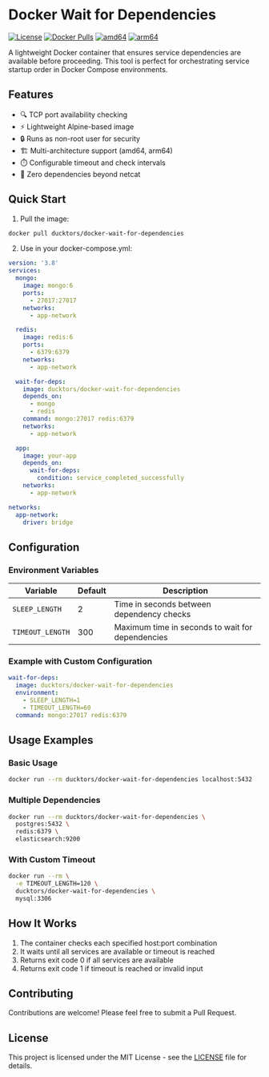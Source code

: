 # Docker Wait for Dependencies

[![License](https://img.shields.io/github/license/matteovivona/docker-wait-for-dependencies)](https://github.com/matteovivona/docker-wait-for-dependencies/blob/main/LICENSE)
[![Docker Pulls](https://img.shields.io/docker/pulls/ducktors/docker-wait-for-dependencies?logo=docker)](https://hub.docker.com/r/ducktors/docker-wait-for-dependencies)
[![amd64](https://img.shields.io/badge/arch-linux%2Famd64-brightgreen)](https://hub.docker.com/r/ducktors/docker-wait-for-dependencies/tags)
[![arm64](https://img.shields.io/badge/arch-linux%2Farm64-brightgreen)](https://hub.docker.com/r/ducktors/docker-wait-for-dependencies/tags)

A lightweight Docker container that ensures service dependencies are available before proceeding. This tool is perfect for orchestrating service startup order in Docker Compose environments.

## Features

- 🔍 TCP port availability checking
- ⚡ Lightweight Alpine-based image
- 🔒 Runs as non-root user for security
- 🏗️ Multi-architecture support (amd64, arm64)
- ⏱️ Configurable timeout and check intervals
- 🚀 Zero dependencies beyond netcat

## Quick Start

1. Pull the image:
```bash
docker pull ducktors/docker-wait-for-dependencies
```

2. Use in your docker-compose.yml:
```yaml
version: '3.8'
services:
  mongo:
    image: mongo:6
    ports:
      - 27017:27017
    networks:
      - app-network

  redis:
    image: redis:6
    ports:
      - 6379:6379
    networks:
      - app-network

  wait-for-deps:
    image: ducktors/docker-wait-for-dependencies
    depends_on:
      - mongo
      - redis
    command: mongo:27017 redis:6379
    networks:
      - app-network

  app:
    image: your-app
    depends_on:
      wait-for-deps:
        condition: service_completed_successfully
    networks:
      - app-network

networks:
  app-network:
    driver: bridge
```

## Configuration

### Environment Variables

| Variable | Default | Description |
|----------|---------|-------------|
| `SLEEP_LENGTH` | 2 | Time in seconds between dependency checks |
| `TIMEOUT_LENGTH` | 300 | Maximum time in seconds to wait for dependencies |

### Example with Custom Configuration

```yaml
wait-for-deps:
  image: ducktors/docker-wait-for-dependencies
  environment:
    - SLEEP_LENGTH=1
    - TIMEOUT_LENGTH=60
  command: mongo:27017 redis:6379
```

## Usage Examples

### Basic Usage
```bash
docker run --rm ducktors/docker-wait-for-dependencies localhost:5432
```

### Multiple Dependencies
```bash
docker run --rm ducktors/docker-wait-for-dependencies \
  postgres:5432 \
  redis:6379 \
  elasticsearch:9200
```

### With Custom Timeout
```bash
docker run --rm \
  -e TIMEOUT_LENGTH=120 \
  ducktors/docker-wait-for-dependencies \
  mysql:3306
```

## How It Works

1. The container checks each specified host:port combination
2. It waits until all services are available or timeout is reached
3. Returns exit code 0 if all services are available
4. Returns exit code 1 if timeout is reached or invalid input

## Contributing

Contributions are welcome! Please feel free to submit a Pull Request.

## License

This project is licensed under the MIT License - see the [LICENSE](LICENSE) file for details.
